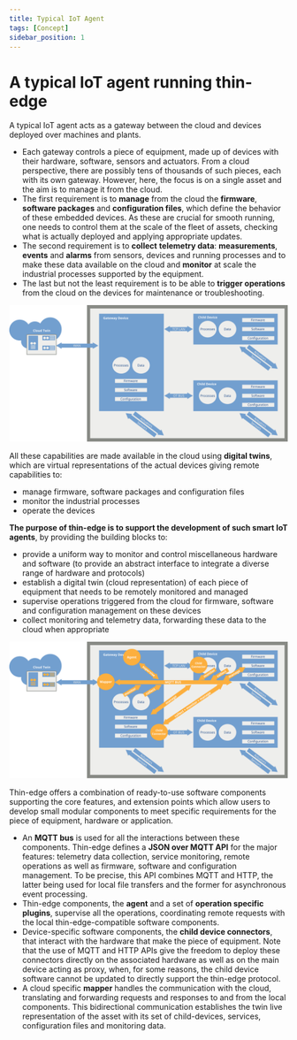 ```yaml
---
title: Typical IoT Agent
tags: [Concept]
sidebar_position: 1
---
```


# A typical IoT agent running thin-edge

A typical IoT agent acts as a gateway between the cloud and devices deployed over machines and plants.

- Each gateway controls a piece of equipment, made up of devices with their hardware, software, sensors and actuators.
  From a cloud perspective, there are possibly tens of thousands of such pieces, each with its own gateway.
  However, here, the focus is on a single asset and the aim is to manage it from the cloud.
- The first requirement is to __manage__ from the cloud the __firmware__, __software packages__ and __configuration files__,
  which define the behavior of these embedded devices.
  As these are crucial for smooth running, one needs to control them at the scale of the fleet of assets,
  checking what is actually deployed and applying appropriate updates.
- The second requirement is to __collect__ __telemetry data__: __measurements__, __events__ and __alarms__
  from sensors, devices and running processes and to make these data available on the cloud
  and __monitor__ at scale the industrial processes supported by the equipment.
- The last but not the least requirement is to be able to __trigger operations__ from the cloud
  on the devices for maintenance or troubleshooting.

![Typical hardware](images/typical-iot-agent-hardware.svg)

All these capabilities are made available in the cloud using __digital twins__,
which are virtual representations of the actual devices giving remote capabilities to:

- manage firmware, software packages and configuration files
- monitor the industrial processes
- operate the devices

__The purpose of thin-edge is to support the development of such smart IoT agents__,
by providing the building blocks to:

- provide a uniform way to monitor and control miscellaneous hardware and software
  (to provide an abstract interface to integrate a diverse range of hardware and protocols)
- establish a digital twin (cloud representation) of each piece of equipment that needs to be remotely monitored and managed
- supervise operations triggered from the cloud
  for firmware, software and configuration management on these devices
- collect monitoring and telemetry data, forwarding these data to the cloud when appropriate

![Typical thin-edge deployment](images/typical-iot-agent.svg)

Thin-edge offers a combination of ready-to-use software components supporting the core features,
and extension points which allow users to develop small modular components
to meet specific requirements for the piece of equipment, hardware or application.

- An __MQTT bus__ is used for all the interactions between these components.
  Thin-edge defines a __JSON over MQTT API__ for the major features:
  telemetry data collection, service monitoring, remote operations
  as well as firmware, software and configuration management.
  To be precise, this API combines MQTT and HTTP,
  the latter being used for local file transfers and the former for asynchronous event processing.
- Thin-edge components, the __agent__ and a set of __operation specific plugins__, supervise all the operations,
  coordinating remote requests with the local thin-edge-compatible software components.
- Device-specific software components, the __child device connectors__, that interact with the hardware that make the piece of equipment.
  Note that the use of MQTT and HTTP APIs give the freedom to deploy these connectors directly on the associated hardware
  as well as on the main device acting as proxy, when, for some reasons,
  the child device software cannot be updated to directly support the thin-edge protocol.
- A cloud specific __mapper__ handles the communication with the cloud,
  translating and forwarding requests and responses to and from the local components.
  This bidirectional communication establishes the twin live representation of the asset
  with its set of child-devices, services, configuration files and monitoring data.
